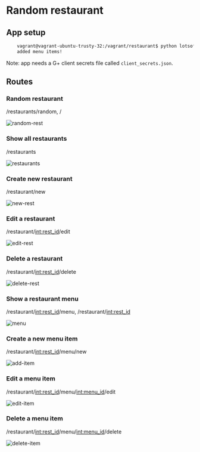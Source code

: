 # Random restaurant

## App setup

``` bash
    vagrant@vagrant-ubuntu-trusty-32:/vagrant/restaurant$ python lotsofmenus.py
    added menu items!
```

Note: app needs a G+ client secrets file called `client_secrets.json`.

## Routes

### Random restaurant
/restaurants/random, /

![random-rest](images/random-rest.png)

### Show all restaurants
/restaurants

![restaurants](images/restaurants.png)

### Create new restaurant
/restaurant/new

![new-rest](images/new-rest.png)

### Edit a restaurant
/restaurant/<int:rest_id>/edit

![edit-rest](images/edit-rest.png)

### Delete a restaurant
/restaurant/<int:rest_id>/delete

![delete-rest](images/delete-rest.png)

### Show a restaurant menu
/restaurant/<int:rest_id>/menu, /restaurant/<int:rest_id>

![menu](images/menu.png)

### Create a new menu item
/restaurant/<int:rest_id>/menu/new

![add-item](images/add-item.png)

### Edit a menu item
/restaurant/<int:rest_id>/menu/<int:menu_id>/edit

![edit-item](images/edit-item.png)

### Delete a menu item
/restaurant/<int:rest_id>/menu/<int:menu_id>/delete

![delete-item](images/delete-item.png)
